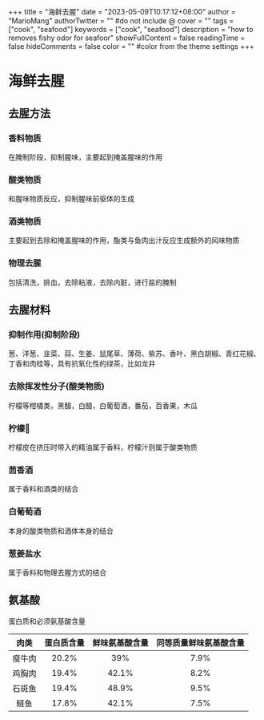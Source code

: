 +++
title = "海鲜去腥"
date = "2023-05-09T10:17:12+08:00"
author = "MarioMang"
authorTwitter = "" #do not include @
cover = ""
tags = ["cook", "seafood"]
keywords = ["cook", "seafood"]
description = "how to removes fishy odor for seafoor"
showFullContent = false
readingTime = false
hideComments = false
color = "" #color from the theme settings
+++

# 海鲜去腥

## 去腥方法

### 香料物质

在腌制阶段，抑制腥味，主要起到掩盖腥味的作用

### 酸类物质

和腥味物质反应，抑制腥味前驱体的生成

### 酒类物质

主要起到去除和掩盖腥味的作用，酯类与鱼肉出汁反应生成额外的风味物质

### 物理去腥

包括清洗，排血，去除粘液，去除内脏，进行盐的腌制


## 去腥材料

### 抑制作用(抑制阶段)

葱、洋葱、韭菜、蒜、生姜、鼠尾草、薄荷、紫苏、香叶、黑白胡椒、青红花椒、丁香和肉桂等，具有抗氧化性的绿茶，比如龙井

### 去除挥发性分子(酸类物质)

柠檬等柑橘类，黑醋，白醋，白葡萄酒，番茄，百香果，木瓜

### 柠檬🍋

柠檬皮在挤压时带入的精油属于香料，柠檬汁则属于酸类物质

### 茴香酒

属于香料和酒类的结合

### 白葡萄酒

本身的酸类物质和酒体本身的结合

### 葱姜盐水

属于香料和物理去腥方式的结合


## 氨基酸

蛋白质和必须氨基酸含量

|肉类| 蛋白质含量 | 鲜味氨基酸含量 | 同等质量鲜味氨基酸含量 |
|:---:|:---:|:---:|:---:|
|瘦牛肉| 20.2% | 39% | 7.9% |
|鸡胸肉| 19.4% | 42.1% | 8.2% |
|石斑鱼| 19.4% | 48.9% | 9.5% |
|鲢鱼 | 17.8% | 42.1% | 7.5% |

